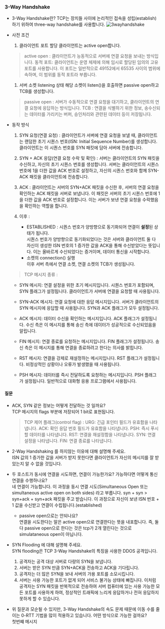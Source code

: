 ### 3-Way Handshake
 - 3-Way Handshake란?
TCP는 장치들 사이에 논리적인 접속을 성립(establish)하기 위하여 three-way handshake를 사용합니다.
![3wayhandshake](https://github.com/user-attachments/assets/1ba06c42-5e1e-4699-9c15-af4ee2e21f1b)

- 사전 조건
  1. 클라이언트 포트 할당
    클라이언트는 active open합니다. 
   > active open : 클라이언트가 능동적으로 서버에 연결 요청을 보내는 방식입니다.
  > 동적 포트: 클라이언트는 운영 체제에 의해 임시로 할당된 임의의 고유 포트를 사용합니다. 이 포트는 일반적으로 49152에서 65535 사이의 범위에 속하며, 이 범위를 동적 포트라 부릅니다.
  1. 서버 소켓 listening 상태
   해당 소켓이 listen()을 호출하면 passive open하고 TCB를 생성합니다.
   > passive open : 서버가 수동적으로 연결 요청을 대기하고, 클라이언트의 연결 요청에 응답하는 방식입니다.
  > TCB : 연결을 식별하기 위한 정보, 송수신되는 데이터를 가리키는 버퍼, 승인처리와 관련된 데이터 등이 저장됩니다.
- 동작 방식
  1. SYN 요청(연결 요청) : 클라이언트가 서버에 연결 요청을 보낼 때, 클라이언트는 랜덤한 초기 시퀀스 번호(ISN: Initial Sequence Number)를 생성합니다.
  클라이언트는 이 시퀀스 번호를 SYN 패킷에 담아 서버에 전송합니다.
  2. SYN + ACK 응답(연결 요청 수락 및 확인) : 
   서버는 클라이언트의 SYN 패킷을 수신하고, 자신의 초기 시퀀스 번호를 생성합니다.
    서버는 클라이언트의 시퀀스 번호에 1을 더한 값을 ACK 번호로 설정하고, 자신의 시퀀스 번호와 함께 SYN-ACK 패킷을 클라이언트에 전송합니다.
  3. ACK : 클라이언트는 서버의 SYN+ACK 패킷을 수신한 후, 서버의 연결 요청을 확인하는 ACK 패킷을 서버로 보냅니다.
  이 패킷은 서버의 초기 시퀀스 번호에 1을 더한 값을 ACK 번호로 설정합니다. 이는 서버가 보낸 연결 요청을 수락했음을 확인하는 역할을 합니다.
  
  4. 이후 : 
      - ESTABLISHED : 시퀀스 번호가 양방향으로 동기화되어 연결이 **설정**된 상태가 됩니다.   
   시퀀스 번호가 양방향으로 동기화되었다는 것은 서버와 클라이언트 둘 다 자신이 생성한 ISN 번호의 1 증가한 값을 ACK을 통해 수신받았다는 뜻입니다. 이는 올바르게 수신되었다는 증거이며, 데이터 통신을 시작합니다.
      - 소켓의 connection() 실행  
        이후 서버 측에서 연결 소켓, 연결 소켓의 TCB가 생성됩니다.
  
  > TCP 메시지 종류 :
     - SYN 메시지:
    연결 설정을 위한 초기 메시지입니다. 시퀀스 번호가 포함되며, SYN 플래그가 설정됩니다.
    클라이언트가 서버에 연결을 요청할 때 사용됩니다.

    - SYN-ACK 메시지:
    연결 요청에 대한 응답 메시지입니다. 서버가 클라이언트의 SYN 메시지에 응답할 때 사용됩니다.
    SYN과 ACK 플래그가 모두 설정됩니다.

    - ACK 메시지:
    데이터 수신을 확인하는 메시지입니다. ACK 플래그가 설정됩니다.
    수신 측은 이 메시지를 통해 송신 측에 데이터가 성공적으로 수신되었음을 알립니다.

    - FIN 메시지:
    연결 종료를 요청하는 메시지입니다. FIN 플래그가 설정됩니다.
    송신 측은 이 메시지를 통해 연결을 종료하려고 한다는 의사를 밝힙니다.

    - RST 메시지:
    연결을 강제로 재설정하는 메시지입니다. RST 플래그가 설정됩니다.
    비정상적인 상황이나 오류가 발생했을 때 사용됩니다.

    - PSH 메시지:
    데이터를 즉시 전달하도록 요청하는 메시지입니다. PSH 플래그가 설정됩니다.
    일반적으로 대화형 응용 프로그램에서 사용됩니다.


#### 질문  
- ACK, SYN 같은 정보는 어떻게 전달하는 것 일까요?   
    TCP 메시지의 flags 부분에 저장되어 1 bit로 표현됩니다.
    > TCP 제어 플래그(control flag) :
      URG: 긴급 포인터 필드가 유효함을 나타냅니다.
      ACK: 확인 응답 번호 필드가 유효함을 나타냅니다.
      PSH: 즉시 푸시할 데이터를 나타냅니다.
      RST: 연결을 재설정함을 나타냅니다.
      SYN: 연결 설정을 나타냅니다.
      FIN: 연결 종료를 나타냅니다.
- 2-Way Handshaking 를 하지않는 이유에 대해 설명해 주세요.   
  ISN 값의 1 증가한 값을 서버가 받지 못한다면 클라이언트가 자신의 메시지를 잘 받았는지 알 수 없을 것입니다.

- 두 호스트가 동시에 연결을 시도하면, 연결이 가능한가요? 가능하다면 어떻게 통신 연결을 수행하나요?   
  네 연결이 가능합니다. 이 과정을 동시 연결 시도(Simultaneous Open 또는 simultaneous active open on both sides) 라고 부릅니다. syn + syn > syn+ack + syn+ack 패킷을 주고 받습니다. 이 과정으로 자신이 보낸 ISN 번호 + 1 값을 수신받고 연결이 수립됩니다.(established) 
  - passive open으로는 안되나요?    
  연결을 시도한다는 말은 active open으로 연결한다는 뜻을 내포합니다. 즉, 둘 다 passive open으로 한다는 것은 tcp가 2개 열린다는 것으로 simulataneous open이 아닙니다.
- SYN Flooding 에 대해 설명해 주세요.   
  SYN flooding은 TCP 3-Way Handshake의 특징을 사용한 DDOS 공격입니다.
  1. 공격자는 공격 대상 서버로 다량의 SYN을 보냅니다.
  2. 서버는 받은 SYN 만큼 SYN+ACK을 전송하고 ACK을 기다립니다.
  3. 공격자는 더 많은 SYN을 보내 서버의 가용 포트를 소모시킵니다. 
  4. 서버는 사용 가능한 포트가 없게 되어 서비스 불가능 상태에 빠집니다.
 이처럼 공격자는 SYN 패킷을 반복적으로 전송하여 서버 컴퓨터에 있는 사용 가능한 모든 포트를 사용하게 하여, 정상적인 트래픽에 느리게 응답하거나 전혀 응답하지 못하게 할 수 있습니다.

- 위 질문과 모순될 수 있지만, 3-Way Handshake의 속도 문제 때문에 이동 수를 줄이는 0-RTT 기법을 많이 적용하고 있습니다. 어떤 방식으로 가능한 걸까요?   
  첫번쨰 메시지
